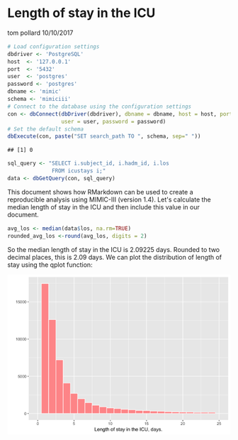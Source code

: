Length of stay in the ICU
================
tom pollard
10/10/2017

``` r
# Load configuration settings
dbdriver <- 'PostgreSQL'
host  <- '127.0.0.1'
port  <- '5432'
user  <- 'postgres'
password <- 'postgres'
dbname <- 'mimic'
schema <- 'mimiciii'
# Connect to the database using the configuration settings
con <- dbConnect(dbDriver(dbdriver), dbname = dbname, host = host, port = port, 
                 user = user, password = password)
# Set the default schema
dbExecute(con, paste("SET search_path TO ", schema, sep=" "))
```

    ## [1] 0

``` r
sql_query <- "SELECT i.subject_id, i.hadm_id, i.los
              FROM icustays i;"
data <- dbGetQuery(con, sql_query)
```

This document shows how RMarkdown can be used to create a reproducible analysis using MIMIC-III (version 1.4). Let's calculate the median length of stay in the ICU and then include this value in our document.

``` r
avg_los <- median(data$los, na.rm=TRUE)
rounded_avg_los <-round(avg_los, digits = 2)
```

So the median length of stay in the ICU is 2.09225 days. Rounded to two decimal places, this is 2.09 days. We can plot the distribution of length of stay using the qplot function:

![](length-of-stay-ex_files/figure-markdown_github/plot_los-1.png)
